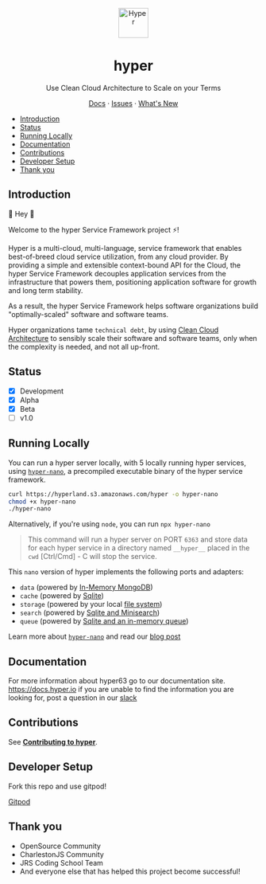 <p align="center">
  <a href="https://www.hyper.io">
    <img alt="Hyper" src="hyper63-logo.png" width="60" />
  </a>
</p>

<h1 align="center">
  hyper
</h1>

<p align="center">
  Use Clean Cloud Architecture to Scale on your Terms
</p>

<p align="center">
  <a href="https://docs.hyper.io/">Docs</a>
  <span> · </span>
  <a href="https://github.com/hyper63/hyper/issues">Issues</a>
  <span> · </span>
  <a href="https://docs.hyper.io/whats-new">What's New</a>
</p>

<!-- toc -->

- [Introduction](#introduction)
- [Status](#status)
- [Running Locally](#running-locally)
- [Documentation](#documentation)
- [Contributions](#contributions)
- [Developer Setup](#developer-setup)
- [Thank you](#thank-you)

<!-- tocstop -->

## Introduction

👋 Hey 👋

Welcome to the hyper Service Framework project ⚡️!

Hyper is a multi-cloud, multi-language, service framework that enables best-of-breed cloud service
utilization, from any cloud provider. By providing a simple and extensible context-bound API for the
Cloud, the hyper Service Framework decouples application services from the infrastructure that
powers them, positioning application software for growth and long term stability.

As a result, the hyper Service Framework helps software organizations build "optimally-scaled"
software and software teams.

Hyper organizations tame `technical debt`, by using
[Clean Cloud Architecture](https://blog.hyper.io/clean-architecture-at-hyper/) to sensibly scale
their software and software teams, only when the complexity is needed, and not all up-front.

## Status

- [x] Development
- [x] Alpha
- [x] Beta
- [ ] v1.0

## Running Locally

You can run a hyper server locally, with 5 locally running hyper services, using
[`hyper-nano`](./images/nano), a precompiled executable binary of the hyper service framework.

```sh
curl https://hyperland.s3.amazonaws.com/hyper -o hyper-nano
chmod +x hyper-nano
./hyper-nano
```

Alternatively, if you're using `node`, you can run `npx hyper-nano`

> This command will run a hyper server on PORT `6363` and store data for each hyper service in a
> directory named `__hyper__` placed in the `cwd` [Ctrl/Cmd] - C will stop the service.

This `nano` version of hyper implements the following ports and adapters:

- `data` (powered by [In-Memory MongoDB](https://github.com/hyper63/hyper-adapter-mongodb))
- `cache` (powered by [Sqlite](https://github.com/hyper63/hyper-adapter-sqlite))
- `storage` (powered by your local [file system](https://github.com/hyper63/hyper-adapter-fs))
- `search` (powered by [Sqlite and Minisearch](https://github.com/hyper63/hyper-adapter-minisearch))
- `queue` (powered by
  [Sqlite and an in-memory queue](https://github.com/hyper63/hyper-adapter-queue))

Learn more about [`hyper-nano`](./images/nano) and read our
[blog post](https://blog.hyper.io/introducing-hyper-nano-hyper-cloud-in-a-bottle/)

## Documentation

For more information about hyper63 go to our documentation site. https://docs.hyper.io if you are
unable to find the information you are looking for, post a question in our
[slack](https://hyper.io/slack)

## Contributions

See **[Contributing to hyper](https://docs.hyper.io/oss/contributing-to-hyper)**.

## Developer Setup

Fork this repo and use gitpod!

[Gitpod](https://gitpod.io)

## Thank you

- OpenSource Community
- CharlestonJS Community
- JRS Coding School Team
- And everyone else that has helped this project become successful!
